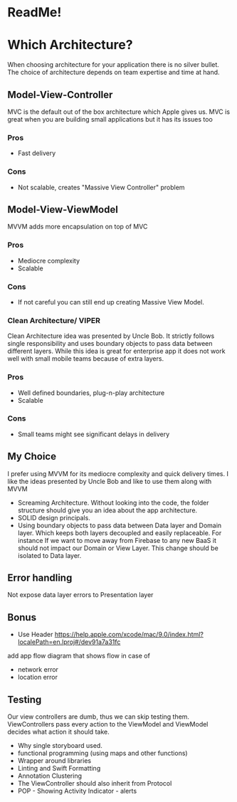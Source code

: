 #  ReadMe!

# Which Architecture?

When choosing architecture for your application there is no silver bullet. The choice of architecture depends on team expertise and time at hand.

## Model-View-Controller 
MVC is the default out of the box architecture which Apple gives us. MVC is great when you are building small applications but it has its issues too

### Pros
- Fast delivery
### Cons
- Not scalable, creates "Massive View Controller" problem

## Model-View-ViewModel
MVVM adds more encapsulation on top of MVC

### Pros
- Mediocre complexity
- Scalable 
### Cons
- If not careful you can still end up creating Massive View Model.

### Clean Architecture/ VIPER
Clean Architecture idea was presented by Uncle Bob. It strictly follows single responsibility and uses boundary objects to pass data between different layers. While this idea is great for enterprise app it does not work well with small mobile teams because of extra layers.

### Pros
- Well defined boundaries, plug-n-play architecture
- Scalable

### Cons
- Small teams might see significant delays in delivery 

## My Choice
I prefer using MVVM for its mediocre complexity and quick delivery times. I like the ideas presented by Uncle Bob and like to use them along with MVVM

- Screaming Architecture. Without looking into the code, the folder structure should give you an idea about the app architecture.
- SOLID design principals.
- Using boundary objects to pass data between Data layer and Domain layer. Which keeps both layers decoupled and easily replaceable. For instance If we want to move away from Firebase to any new BaaS it should not impact our Domain or View Layer. This change should be isolated to Data layer.


## Error handling
Not expose data layer errors to  Presentation layer

## Bonus
- Use Header https://help.apple.com/xcode/mac/9.0/index.html?localePath=en.lproj#/dev91a7a31fc

add app flow diagram that shows flow in case of 
 - network error
 - location error


## Testing

Our view controllers are dumb, thus we can skip testing them. ViewControllers pass every action to the ViewModel and ViewModel decides what action it should take.

 - Why single storyboard used.
 - functional programming (using maps and other functions)
 - Wrapper around libraries 
 - Linting and Swift Formatting 
 - Annotation Clustering 
- The ViewController should also inherit from Protocol
- POP - Showing Activity Indicator
            - alerts
            
